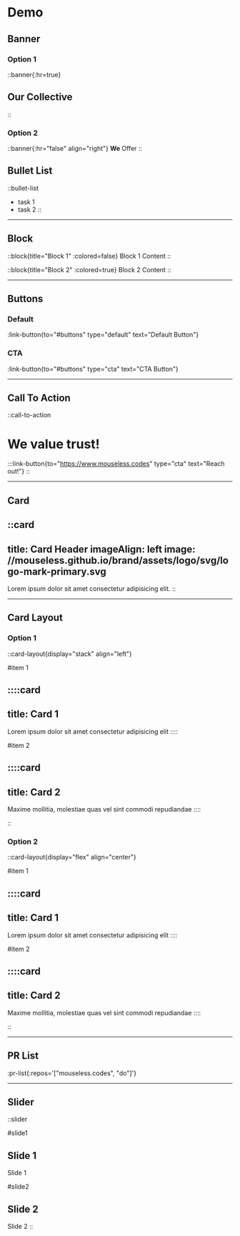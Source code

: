 # Demo

## Banner

### Option 1

::banner{:hr=true}
## Our Collective
::

### Option 2

::banner{:hr="false" align="right"}
**We** Offer
::

## Bullet List

::bullet-list

- task 1
- task 2
::

---

## Block

::block{title="Block 1" :colored=false}
Block 1 Content
::

::block{title="Block 2" :colored=true}
Block 2 Content
::

---

## Buttons

### Default

:link-button{to="#buttons" type="default" text="Default Button"}

### CTA

:link-button{to="#buttons" type="cta" text="CTA Button"}

---

## Call To Action

::call-to-action

  # We value trust!

  :::link-button{to="https://www.mouseless.codes" type="cta" text="Reach out!"}
::

---

## Card

::card
---
title: Card Header
imageAlign: left
image: //mouseless.github.io/brand/assets/logo/svg/logo-mark-primary.svg
---
Lorem ipsum dolor sit amet consectetur adipisicing elit.
::

---

## Card Layout

### Option 1

::card-layout{display="stack" align="left"}

#item 1

::::card
---
title: Card 1
---
Lorem ipsum dolor sit amet consectetur adipisicing elit
::::

#item 2

::::card
---
title: Card 2
---
Maxime mollitia, molestiae quas vel sint commodi repudiandae
::::

::

### Option 2

::card-layout{display="flex" align="center"}

#item 1

::::card
---
title: Card 1
---
Lorem ipsum dolor sit amet consectetur adipisicing elit
::::

#item 2

::::card
---
title: Card 2
---
Maxime mollitia, molestiae quas vel sint commodi repudiandae
::::

::

---

## PR List

:pr-list{:repos='["mouseless.codes", "do"]'}

---

## Slider

::slider

#slide1

## Slide 1

Slide 1

#slide2

## Slide 2

Slide 2
::

